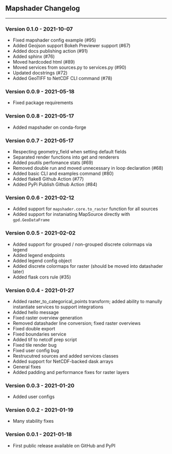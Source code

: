 ## Mapshader Changelog
-----------

### Version 0.1.0 - 2021-10-07
- Fixed mapshader config example (#95)
- Added Geojson support Bokeh Previewer support (#67)
- Added docs publishing action (#91)
- Added sphinx (#76)
- Moved hardcoded html (#89)
- Moved services from sources.py to services.py (#90)
- Updated docstrings (#72)
- Added GeoTIFF to NetCDF CLI command (#78)

### Version 0.0.9 - 2021-05-18
- Fixed package requirements

### Version 0.0.8 - 2021-05-17
- Added mapshader on conda-forge

### Version 0.0.7 - 2021-05-17
- Respecting geometry_field when setting default fields
- Separated render functions into get and renderers
- Added psutils perfomance stats (#69)
- Removed double run and moved unnecessary in loop declaration (#68)
- Added basic CLI and examples command (#80)
- Added flake8 Github Action (#77)
- Added PyPi Publish Github Action (#84)

### Version 0.0.6 - 2021-02-12
- Added support for `mapshader.core.to_raster` function for all sources
- Added support for instaniating MapSource directly with `gpd.GeoDataFrame`

### Version 0.0.5 - 2021-02-02
- Added support for grouped / non-grouped discrete colormaps via legend
- Added legend endpoints
- Added legend config object
- Added discrete colormaps for raster (should be moved into datashader later)
- Added flask cors rule (#35)

### Version 0.0.4 - 2021-01-27
- Added raster_to_categorical_points transform; added ability to manully instantiate services to support integrations
- Added hello message
- Fixed raster overview generation
- Removed datashader line conversion; fixed raster overviews
- Fixed double export
- Fixed boundaries service
- Added tif to netcdf prep script
- Fixed tile render bug
- Fixed user config bug
- Restrucutred sources and added services classes
- Added support for NetCDF-backed dask arrays
- General fixes
- Added padding and performance fixes for raster layers

### Version 0.0.3 - 2021-01-20
- Added user configs

### Version 0.0.2 - 2021-01-19
- Many stability fixes

### Version 0.0.1 - 2021-01-18
- First public release available on GitHub and PyPI
